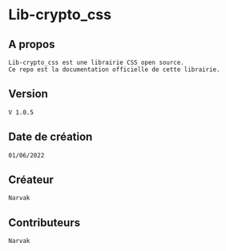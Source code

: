 # Lib-crypto_css

## A propos
    Lib-crypto_css est une librairie CSS open source.
    Ce repo est la documentation officielle de cette librairie.
 
 ## Version
    V 1.0.5
 
 ## Date de création
    01/06/2022
 
 ## Créateur
    Narvak
 
 ## Contributeurs
    Narvak
